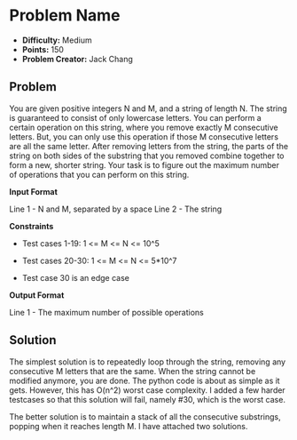# Problem Name

* **Difficulty:** Medium
* **Points:** 150
* **Problem Creator:** Jack Chang

## Problem

You are given positive integers N and M, and a string of length N. The string is guaranteed to consist of only lowercase letters. You can perform a certain operation on this string, where you remove exactly M consecutive letters. But, you can only use this operation if those M consecutive letters are all the same letter. After removing letters from the string, the parts of the string on both sides of the substring that you removed combine together to form a new, shorter string. Your task is to figure out the maximum number of operations that you can perform on this string.

**Input Format**

Line 1 - N and M, separated by a space
Line 2 - The string

**Constraints**

* Test cases 1-19: 1 <= M <= N <= 10^5

* Test cases 20-30: 1 <= M <= N <= 5\*10^7

* Test case 30 is an edge case

**Output Format**

Line 1 - The maximum number of possible operations

## Solution

The simplest solution is to repeatedly loop through the string, removing any consecutive M letters that are the same. When the string cannot be modified anymore, you are done. The python code is about as simple as it gets. However, this has O(n^2) worst case complexity. I added a few harder testcases so that this solution will fail, namely #30, which is the worst case.

The better solution is to maintain a stack of all the consecutive substrings, popping when it reaches length M. I have attached two solutions.

